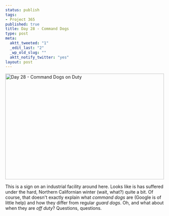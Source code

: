 ```yaml
--- 
status: publish
tags: 
- Project 365
published: true
title: Day 28 - Command Dogs
type: post
meta: 
  aktt_tweeted: "1"
  _edit_last: "2"
  _wp_old_slug: ""
  aktt_notify_twitter: "yes"
layout: post
---
```

<a href="http://www.flickr.com/photos/freeed/5397421486/" title="Day 28 - Command Dogs on Duty by Fred​, on Flickr"><img src="http://farm6.static.flickr.com/5018/5397421486_3fe19c3b9c.jpg" width="500" height="333" alt="Day 28 - Command Dogs on Duty" /></a>

This is a sign on an industrial facility around here. Looks like is has suffered under the hard, Northern Californian winter (wait, what?) quite a bit. Of course, that doesn't exactly explain what <em>command dogs</em> are (Google is of little help) and how they differ from regular <em>guard dogs</em>. Oh, and what about when they are <em>off duty</em>? Questions, questions.
